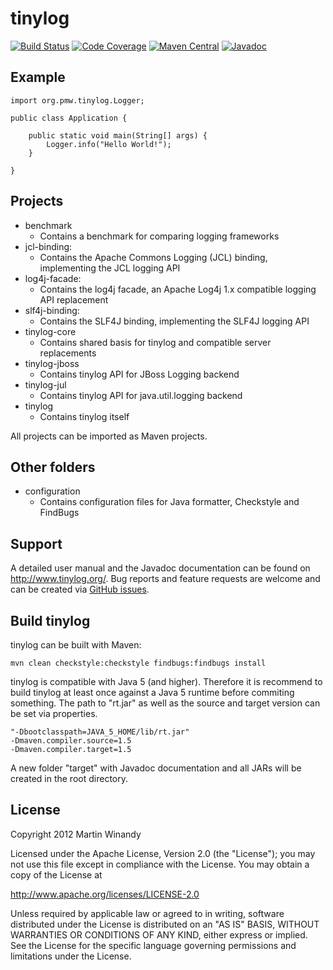 tinylog
=======
[![Build Status](https://travis-ci.org/pmwmedia/tinylog.svg?branch=v1.2)](https://travis-ci.org/pmwmedia/tinylog)
[![Code Coverage](https://codecov.io/gh/pmwmedia/tinylog/branch/v1.2/graph/badge.svg)](https://codecov.io/gh/pmwmedia/tinylog/branch/v1.2)
[![Maven Central](https://maven-badges.herokuapp.com/maven-central/org.tinylog/tinylog/badge.svg)](https://maven-badges.herokuapp.com/maven-central/org.tinylog/tinylog)
[![Javadoc](https://javadoc-emblem.rhcloud.com/doc/org.tinylog/tinylog/badge.svg)](http://www.javadoc.io/doc/org.tinylog/tinylog)

Example
-------

    import org.pmw.tinylog.Logger;
    
    public class Application {
    
        public static void main(String[] args) {
            Logger.info("Hello World!");
        }
    
    }

Projects
--------

* benchmark
  * Contains a benchmark for comparing logging frameworks
* jcl-binding:
  * Contains the Apache Commons Logging (JCL) binding, implementing the JCL logging API
* log4j-facade:
  * Contains the log4j facade, an Apache Log4j 1.x compatible logging API replacement
* slf4j-binding:
  * Contains the SLF4J binding, implementing the SLF4J logging API
* tinylog-core
  * Contains shared basis for tinylog and compatible server replacements
* tinylog-jboss
  * Contains tinylog API for JBoss Logging backend
* tinylog-jul
  * Contains tinylog API for java.util.logging backend
* tinylog
  * Contains tinylog itself

All projects can be imported as Maven projects.

Other folders
-------------
	
* configuration
  * Contains configuration files for Java formatter, Checkstyle and FindBugs

Support
-------

A detailed user manual and the Javadoc documentation can be found on http://www.tinylog.org/. Bug reports and feature requests are welcome and can be created via [GitHub issues](https://github.com/pmwmedia/tinylog/issues).

Build tinylog
-------------

tinylog can be built with Maven:

	mvn clean checkstyle:checkstyle findbugs:findbugs install
	
tinylog is compatible with Java 5 (and higher). Therefore it is recommend to build tinylog at least once against a Java 5 runtime before commiting something. The path to "rt.jar" as well as the source and target version can be set via properties.

	"-Dbootclasspath=JAVA_5_HOME/lib/rt.jar"
	-Dmaven.compiler.source=1.5
	-Dmaven.compiler.target=1.5

A new folder "target" with Javadoc documentation and all JARs will be created in the root directory.

License
-------

Copyright 2012 Martin Winandy

Licensed under the Apache License, Version 2.0 (the "License"); you may not use this file except in compliance with the License. You may obtain a copy of the License at

http://www.apache.org/licenses/LICENSE-2.0

Unless required by applicable law or agreed to in writing, software distributed under the License is distributed on an "AS IS" BASIS, WITHOUT WARRANTIES OR CONDITIONS OF ANY KIND, either express or implied. See the License for the specific language governing permissions and limitations under the License.
